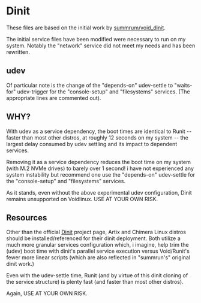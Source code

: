 # Dinit

These files are based on the initial work by [summrum/void_dinit](https://github.com/summrum/void_dinit).

The initial service files have been modified were necessary to run on my system. Notably the "network" service did not meet my needs and has been rewritten.
## udev

Of particular note is the change of the "depends-on" udev-settle to "waits-for" udev-trigger for the "console-setup" and "filesystems" services. (The appropriate lines are commented out).

## WHY?

With udev as a service dependency, the boot times are identical to Runit -- faster than most other distros, at roughly 12 seconds on my system -- the largest delay consumed by udev settling and its impact to dependent services.

Removing it as a service dependency reduces the boot time on my system (with M.2 NVMe drives) to barely over 1 second! i have not experienced any system instability but recommend one use the "depends-on" udev-settle for the "console-setup" and "filesystems" services.

As it stands, even without the above experimental udev configuration, Dinit remains unsupported on Voidlinux. USE AT YOUR OWN RISK.

## Resources

Other than the official [Dinit](https://davmac.org/projects/dinit/) project page, Artix and Chimera Linux distros should be installed/referenced for their dinit deployment. Both utilize a much more granular services configuration which, i imagine, help trim the (udev) boot time with dinit's parallel service execution versus Void/Runit's fewer more linear scripts (which are also reflected in "summrun's" original dinit work.)

Even with the udev-settle time, Runit (and by virtue of this dinit cloning of the service structure) is plenty fast (and faster than most other distros).

Again, USE AT YOUR OWN RISK.
